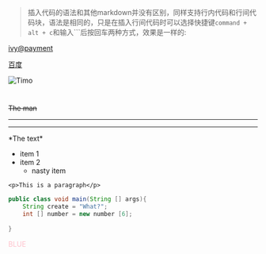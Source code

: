 > 插入代码的语法和其他markdown并没有区别，同样支持行内代码和行间代码块，语法是相同的，只是在插入行间代码时可以选择快捷键`command + alt + c`和输入```后按回车两种方式，效果是一样的:

<ivy@payment>

[百度](https://www.baidu.com/)

![Timo](https://i.loli.net/2020/03/13/zQjZkJpDrhtgov9.jpg )



# 



~~The man~~

---------

___________________

\*The text\*

* item 1
* item 2
  * nasty item

`<p>This is a paragraph</p>`

````java
public class void main(String [] args){
    String create = "What?";
    int [] number = new number [6];
    
}
````

<span style='color:pink'>BLUE</span>